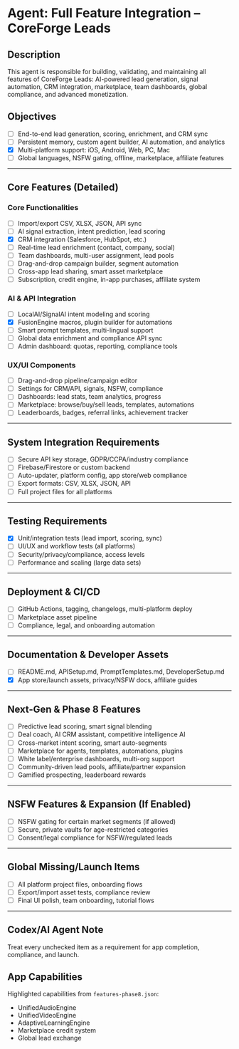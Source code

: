 # Agent: Full Feature Integration – CoreForge Leads

## Description
This agent is responsible for building, validating, and maintaining all features of CoreForge Leads: AI-powered lead generation, signal automation, CRM integration, marketplace, team dashboards, global compliance, and advanced monetization.

## Objectives
- [ ] End-to-end lead generation, scoring, enrichment, and CRM sync
- [ ] Persistent memory, custom agent builder, AI automation, and analytics
 - [x] Multi-platform support: iOS, Android, Web, PC, Mac
- [ ] Global languages, NSFW gating, offline, marketplace, affiliate features

---

## Core Features (Detailed)

### Core Functionalities
- [ ] Import/export CSV, XLSX, JSON, API sync
- [ ] AI signal extraction, intent prediction, lead scoring
- [x] CRM integration (Salesforce, HubSpot, etc.)
- [ ] Real-time lead enrichment (contact, company, social)
- [ ] Team dashboards, multi-user assignment, lead pools
- [ ] Drag-and-drop campaign builder, segment automation
- [ ] Cross-app lead sharing, smart asset marketplace
- [ ] Subscription, credit engine, in-app purchases, affiliate system

### AI & API Integration
- [ ] LocalAI/SignalAI intent modeling and scoring
- [x] FusionEngine macros, plugin builder for automations
- [ ] Smart prompt templates, multi-lingual support
- [ ] Global data enrichment and compliance API sync
- [ ] Admin dashboard: quotas, reporting, compliance tools

### UX/UI Components
- [ ] Drag-and-drop pipeline/campaign editor
- [ ] Settings for CRM/API, signals, NSFW, compliance
- [ ] Dashboards: lead stats, team analytics, progress
- [ ] Marketplace: browse/buy/sell leads, templates, automations
- [ ] Leaderboards, badges, referral links, achievement tracker

---

## System Integration Requirements
- [ ] Secure API key storage, GDPR/CCPA/industry compliance
- [ ] Firebase/Firestore or custom backend
- [ ] Auto-updater, platform config, app store/web compliance
- [ ] Export formats: CSV, XLSX, JSON, API
- [ ] Full project files for all platforms

---

## Testing Requirements
- [x] Unit/integration tests (lead import, scoring, sync)
- [ ] UI/UX and workflow tests (all platforms)
- [ ] Security/privacy/compliance, access levels
- [ ] Performance and scaling (large data sets)

---

## Deployment & CI/CD
- [ ] GitHub Actions, tagging, changelogs, multi-platform deploy
- [ ] Marketplace asset pipeline
- [ ] Compliance, legal, and onboarding automation

---

## Documentation & Developer Assets
- [ ] README.md, APISetup.md, PromptTemplates.md, DeveloperSetup.md
 - [x] App store/launch assets, privacy/NSFW docs, affiliate guides

---

## Next-Gen & Phase 8 Features
- [ ] Predictive lead scoring, smart signal blending
- [ ] Deal coach, AI CRM assistant, competitive intelligence AI
- [ ] Cross-market intent scoring, smart auto-segments
- [ ] Marketplace for agents, templates, automations, plugins
- [ ] White label/enterprise dashboards, multi-org support
- [ ] Community-driven lead pools, affiliate/partner expansion
- [ ] Gamified prospecting, leaderboard rewards

---

## NSFW Features & Expansion (If Enabled)
- [ ] NSFW gating for certain market segments (if allowed)
- [ ] Secure, private vaults for age-restricted categories
- [ ] Consent/legal compliance for NSFW/regulated leads

---

## Global Missing/Launch Items
- [ ] All platform project files, onboarding flows
- [ ] Export/import asset tests, compliance review
- [ ] Final UI polish, team onboarding, tutorial flows

---

## Codex/AI Agent Note
Treat every unchecked item as a requirement for app completion, compliance, and launch.

## App Capabilities

Highlighted capabilities from `features-phase8.json`:
- UnifiedAudioEngine
- UnifiedVideoEngine
- AdaptiveLearningEngine
- Marketplace credit system
- Global lead exchange
